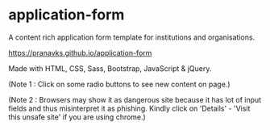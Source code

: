 # application-form
A content rich application form template for institutions and organisations.

https://pranavks.github.io/application-form

Made with HTML, CSS, Sass, Bootstrap, JavaScript & jQuery.

(Note 1 : Click on some radio buttons to see new content on page.)

(Note 2 : Browsers may show it as dangerous site because it has lot of input fields and thus misinterpret it as phishing. Kindly click on 'Details' - 'Visit this unsafe site' if you are using chrome.)
